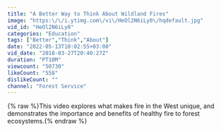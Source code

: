 ```yaml
---
title: "A Better Way to Think About Wildland Fires"
image: "https:\/\/i.ytimg.com\/vi\/HeOl2N6iLy0\/hqdefault.jpg"
vid_id: "HeOl2N6iLy0"
categories: "Education"
tags: ["Better","Think","About"]
date: "2022-05-13T10:02:55+03:00"
vid_date: "2018-03-27T20:40:27Z"
duration: "PT10M"
viewcount: "50730"
likeCount: "558"
dislikeCount: ""
channel: "Forest Service"
---
```

{% raw %}This video explores what makes fire in the West unique, and demonstrates the importance and benefits of healthy fire to forest ecosystems.{% endraw %}
